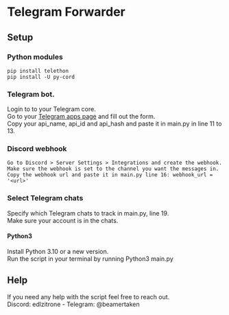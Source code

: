 # Telegram Forwarder

## Setup

### Python modules
```
pip install telethon
pip install -U py-cord
```

### Telegram bot.
Login to to your Telegram core.  
Go to your [Telegram apps page](https://my.telegram.org/auth?to=apps) and fill out the form.  
Copy your api_name, api_id and api_hash and paste it in main.py in line 11 to 13.  

### Discord webhook
```
Go to Discord > Server Settings > Integrations and create the webhook.
Make sure the webhook is set to the channel you want the messages in.
Copy the webhook url and paste it in main.py line 16: webhook_url = '<url>'
```

### Select Telegram chats
Specify which Telegram chats to track in main.py, line 19.  
Make sure your account is in the chats.

#### Python3
Install Python 3.10 or a new version.   
Run the script in your terminal by running Python3 main.py

## Help

If you need any help with the script feel free to reach out.  
Discord: edlzitrone    -    Telegram: @beamertaken